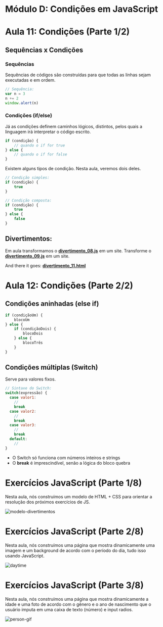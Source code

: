# Módulo D: Condições em JavaScript

# Aula 11: Condições (Parte 1/2)

## Sequências x Condições

### Sequências

Sequências de códigos são construídas para que todas as linhas sejam executadas e em ordem.

```javascript
// Sequência:
var n = 3
n += 2
window.alert(n)
```

### Condições (if/else)

Já as condições definem caminhos lógicos, distintos, pelos quais a linguagem irá interpretar o código escrito.

```javascript
if (condição) {
    // quando o if for true
} else {
    // quando o if for false
}

```

Existem alguns tipos de condição. Nesta aula, veremos dois deles.

```javascript
// Condição simples:
if (condição) {
    true
}

// Condição composta:
if (condição) {
    true
} else {
    false
}
```

## Divertimentos:

Em aula transformamos o **[divertimento_08.js](https://github.com/guiemi-learning-center/curso-javascript-guanabara/blob/master/modulo_d/11_Condicoes_Parte_Um/divertimento_08.js)** em um site. Transforme o **[divertimento_09.js](https://github.com/guiemi-learning-center/curso-javascript-guanabara/blob/master/modulo_d/11_Condicoes_Parte_Um/divertimento_09.js)** em um site.

And there it goes: **[divertimento_11.html](https://github.com/guiemi-learning-center/curso-javascript-guanabara/blob/master/modulo_d/11_Condicoes_Parte_Um/divertimento_11.html)**

# Aula 12: Condições (Parte 2/2)

## Condições aninhadas (else if)

```javascript
if (condiçãoUm) {
    blocoUm
} else {
    if (condiçãoDois) {
        blocoDois
    } else {
        blocoTrês
    }
}
```

## Condições múltiplas (Switch)

Serve para valores fixos.

```javascript
// Sintaxe do Switch:
switch(expressão) {
  case valor1:
    //
    break
  case valor2:
    //
    break
  case valor3:
  	//
    break
  default:
   	//
}
```

* O Switch só funciona com números inteiros e strings
* O **break** é imprescindível, senão a lógica do bloco quebra

# Exercícios JavaScript (Parte 1/8)

Nesta aula, nós construímos um modelo de HTML + CSS para orientar a resolução dos próximos exercícios de JS.

![modelo-divertimentos](https://github.com/guiemi-learning-center/curso-javascript-guanabara/blob/master/media/modelo-divertimentos.JPG)

# Exercícios JavaScript (Parte 2/8)

Nesta aula, nós construímos uma página que mostra dinamicamente uma imagem e um background de acordo com o período do dia, tudo isso usando JavaScript.

![daytime](https://github.com/guiemi-learning-center/curso-javascript-guanabara/blob/master/media/daytime.gif)

# Exercícios JavaScript (Parte 3/8)

Nesta aula, nós construímos uma página que mostra dinamicamente a idade e uma foto de acordo com o gênero e o ano de nascimento que o usuário imputa em uma caixa de texto (número) e input radios.

![person-gif](https://github.com/guiemi-learning-center/curso-javascript-guanabara/blob/master/modulo_d/Divertimentos/divertimento_3/gif.gif)